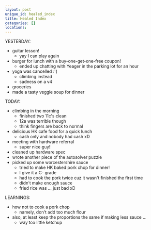 ```yaml
---
layout: post
unique_id: healed_index
title: Healed Index
categories: []
locations: 
---
```


YESTERDAY:
* guitar lesson!
  * yay I can play again
* burger for lunch with a buy-one-get-one-free coupon!
  * ended up chatting with Yeager in the parking lot for an hour
* yoga was cancelled :'(
  * climbing instead
  * sadness on a v4
* groceries
* made a tasty veggie soup for dinner

TODAY:
* climbing in the morning
  * finished two 11c's clean
  * 12a was terrible though
  * think fingers are back to normal
* delicious HK cafe food for a quick lunch
  * cash only and nobody had cash xD
* meeting with hardware referral
  * super nice guy!
* cleaned up hardware spec
* wrote another piece of the autosolver puzzle
* picked up some worcestershire sauce
  * tried to make HK baked pork chop for dinner!
  * I give it a C- grade
  * had to cook the pork twice cuz it wasn't finished the first time
  * didn't make enough sauce
  * fried rice was ... just bad xD

LEARNINGS:
* how not to cook a pork chop
  * namely, don't add too much flour
* also, at least keep the proportions the same if making less sauce ...
  * way too little ketchup
